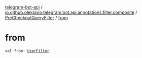 [telegram-bot-api](../../index.md) / [io.github.oleksivio.telegram.bot.api.annotations.filter.composite](../index.md) / [PreCheckoutQueryFilter](index.md) / [from](./from.md)

# from

`val from: `[`UserFilter`](../-user-filter/index.md)